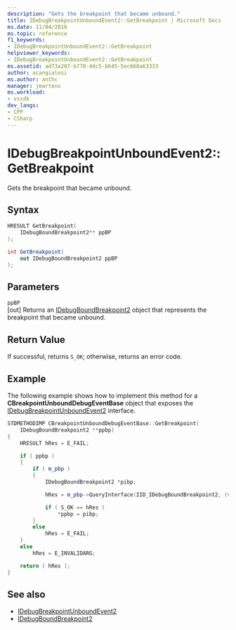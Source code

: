 ```yaml
---
description: "Gets the breakpoint that became unbound."
title: IDebugBreakpointUnboundEvent2::GetBreakpoint | Microsoft Docs
ms.date: 11/04/2016
ms.topic: reference
f1_keywords:
- IDebugBreakpointUnboundEvent2::GetBreakpoint
helpviewer_keywords:
- IDebugBreakpointUnboundEvent2::GetBreakpoint
ms.assetid: ad73a207-b778-4dc5-b645-5ec668a63333
author: acangialosi
ms.author: anthc
manager: jmartens
ms.workload:
- vssdk
dev_langs:
- CPP
- CSharp
---
```

# IDebugBreakpointUnboundEvent2::GetBreakpoint
Gets the breakpoint that became unbound.

## Syntax

```cpp
HRESULT GetBreakpoint(
    IDebugBoundBreakpoint2** ppBP
);
```

```csharp
int GetBreakpoint(
    out IDebugBoundBreakpoint2 ppBP
);
```

## Parameters
`ppBP`\
[out] Returns an [IDebugBoundBreakpoint2](../../../extensibility/debugger/reference/idebugboundbreakpoint2.md) object that represents the breakpoint that became unbound.

## Return Value
If successful, returns `S_OK`; otherwise, returns an error code.

## Example
The following example shows how to implement this method for a **CBreakpointUnboundDebugEventBase** object that exposes the [IDebugBreakpointUnboundEvent2](../../../extensibility/debugger/reference/idebugbreakpointunboundevent2.md) interface.

```cpp
STDMETHODIMP CBreakpointUnboundDebugEventBase::GetBreakpoint(
    IDebugBoundBreakpoint2 **ppbp)
{
    HRESULT hRes = E_FAIL;

    if ( ppbp )
    {
        if ( m_pbp )
        {
            IDebugBoundBreakpoint2 *pibp;

            hRes = m_pbp->QueryInterface(IID_IDebugBoundBreakpoint2, (void **) & pibp);

            if ( S_OK == hRes )
                *ppbp = pibp;
        }
        else
            hRes = E_FAIL;
    }
    else
        hRes = E_INVALIDARG;

    return ( hRes );
}
```

## See also
- [IDebugBreakpointUnboundEvent2](../../../extensibility/debugger/reference/idebugbreakpointunboundevent2.md)
- [IDebugBoundBreakpoint2](../../../extensibility/debugger/reference/idebugboundbreakpoint2.md)
